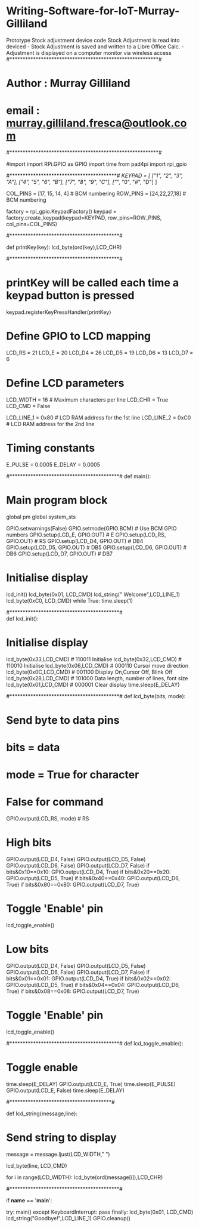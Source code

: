 # Writing-Software-for-IoT-Murray-Gilliland
Prototype Stock adjustment device code
Stock Adjustment is read into deviced - Stock Adjustment is saved and written to a Libre Office Calc. - Adjustment is displayed on a computer monitor via wireless access
#*********************************************************#
#   Author  : Murray Gilliland
#   email   : murray.gilliland.fresca@outlook.com
#*********************************************************#


#import
import RPi.GPIO as GPIO
import time
from pad4pi import rpi_gpio

#******************************************#
KEYPAD = [
    ["1", "2", "3", "A"],
    ["4", "5", "6", "B"],
    ["7", "8", "9", "C"],
    ["*", "0", "#", "D"]
]

COL_PINS = [17, 15, 14, 4] # BCM numbering
ROW_PINS = [24,22,27,18] # BCM numbering

factory = rpi_gpio.KeypadFactory()
keypad = factory.create_keypad(keypad=KEYPAD, row_pins=ROW_PINS, col_pins=COL_PINS)

#******************************************#

def printKey(key):
    lcd_byte(ord(key),LCD_CHR)

#******************************************#

# printKey will be called each time a keypad button is pressed
keypad.registerKeyPressHandler(printKey)





# Define GPIO to LCD mapping
LCD_RS = 21
LCD_E  = 20
LCD_D4 = 26
LCD_D5 = 19
LCD_D6 = 13
LCD_D7 = 6



# Define LCD parameters
LCD_WIDTH = 16    # Maximum characters per line
LCD_CHR = True
LCD_CMD = False

LCD_LINE_1 = 0x80 # LCD RAM address for the 1st line
LCD_LINE_2 = 0xC0 # LCD RAM address for the 2nd line

# Timing constants
E_PULSE = 0.0005
E_DELAY = 0.0005


#******************************************#
def main():
  # Main program block
  global pm
  global system_sts
  
  GPIO.setwarnings(False)
  GPIO.setmode(GPIO.BCM)       # Use BCM GPIO numbers
  GPIO.setup(LCD_E, GPIO.OUT)  # E
  GPIO.setup(LCD_RS, GPIO.OUT) # RS
  GPIO.setup(LCD_D4, GPIO.OUT) # DB4
  GPIO.setup(LCD_D5, GPIO.OUT) # DB5
  GPIO.setup(LCD_D6, GPIO.OUT) # DB6
  GPIO.setup(LCD_D7, GPIO.OUT) # DB7


  # Initialise display
  lcd_init()
  lcd_byte(0x01, LCD_CMD)
  lcd_string("    Welcome",LCD_LINE_1)
  lcd_byte(0xC0, LCD_CMD)
  while True:
      time.sleep(1)

      
#******************************************#  
def lcd_init():
  # Initialise display
  lcd_byte(0x33,LCD_CMD) # 110011 Initialise
  lcd_byte(0x32,LCD_CMD) # 110010 Initialise
  lcd_byte(0x06,LCD_CMD) # 000110 Cursor move direction
  lcd_byte(0x0C,LCD_CMD) # 001100 Display On,Cursor Off, Blink Off
  lcd_byte(0x28,LCD_CMD) # 101000 Data length, number of lines, font size
  lcd_byte(0x01,LCD_CMD) # 000001 Clear display
  time.sleep(E_DELAY)

#******************************************#
def lcd_byte(bits, mode):
  # Send byte to data pins
  # bits = data
  # mode = True  for character
  #        False for command

  GPIO.output(LCD_RS, mode) # RS

  # High bits
  GPIO.output(LCD_D4, False)
  GPIO.output(LCD_D5, False)
  GPIO.output(LCD_D6, False)
  GPIO.output(LCD_D7, False)
  if bits&0x10==0x10:
    GPIO.output(LCD_D4, True)
  if bits&0x20==0x20:
    GPIO.output(LCD_D5, True)
  if bits&0x40==0x40:
    GPIO.output(LCD_D6, True)
  if bits&0x80==0x80:
    GPIO.output(LCD_D7, True)

  # Toggle 'Enable' pin
  lcd_toggle_enable()

  # Low bits
  GPIO.output(LCD_D4, False)
  GPIO.output(LCD_D5, False)
  GPIO.output(LCD_D6, False)
  GPIO.output(LCD_D7, False)
  if bits&0x01==0x01:
    GPIO.output(LCD_D4, True)
  if bits&0x02==0x02:
    GPIO.output(LCD_D5, True)
  if bits&0x04==0x04:
    GPIO.output(LCD_D6, True)
  if bits&0x08==0x08:
    GPIO.output(LCD_D7, True)

  # Toggle 'Enable' pin
  lcd_toggle_enable()

#******************************************#
def lcd_toggle_enable():
  # Toggle enable
  time.sleep(E_DELAY)
  GPIO.output(LCD_E, True)
  time.sleep(E_PULSE)
  GPIO.output(LCD_E, False)
  time.sleep(E_DELAY)

#***************************************#


def lcd_string(message,line):
  # Send string to display

  message = message.ljust(LCD_WIDTH," ")

  lcd_byte(line, LCD_CMD)

  for i in range(LCD_WIDTH):
    lcd_byte(ord(message[i]),LCD_CHR)
    

#******************************************#






    

if __name__ == '__main__':

  try:
    main()
  except KeyboardInterrupt:
    pass
  finally:
    lcd_byte(0x01, LCD_CMD)
    lcd_string("Goodbye!",LCD_LINE_1)
    GPIO.cleanup()

